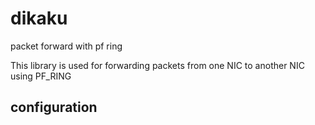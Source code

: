 # dikaku
packet forward with pf ring 

This library is used for forwarding packets from one NIC to another NIC using PF_RING

configuration
-------------

